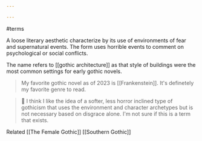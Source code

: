 ```yaml
---

---
```

#terms 

A loose literary aesthetic characterize by its use of environments of fear and supernatural events. The form uses horrible events to comment on psychological or social conflicts. 

The name refers to [[gothic architecture]] as that style of buildings were the most common settings for early gothic novels. 

> My favorite gothic novel as of 2023 is [[Frankenstein]]. It's definetely my favorite genre to read. 

> 💭 I think I like the idea of a softer, less horror inclined type of gothicism that uses the environment and character archetypes but is not necessary based on disgrace alone. I'm not sure if this is a term that exists. 


Related
[[The Female Gothic]]
[[Southern Gothic]]


